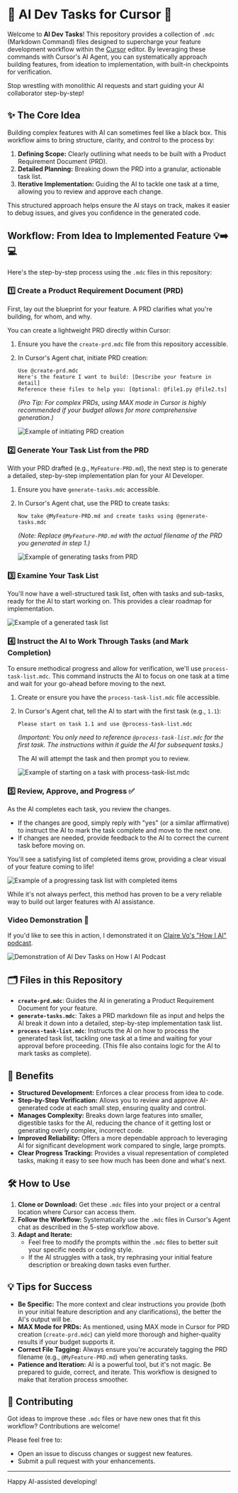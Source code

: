 # 🚀 AI Dev Tasks for Cursor 🤖

Welcome to **AI Dev Tasks**! This repository provides a collection of `.mdc` (Markdown Command) files designed to supercharge your feature development workflow within the [Cursor](https://cursor.sh/) editor. By leveraging these commands with Cursor's AI Agent, you can systematically approach building features, from ideation to implementation, with built-in checkpoints for verification.

Stop wrestling with monolithic AI requests and start guiding your AI collaborator step-by-step!

## ✨ The Core Idea

Building complex features with AI can sometimes feel like a black box. This workflow aims to bring structure, clarity, and control to the process by:

1. **Defining Scope:** Clearly outlining what needs to be built with a Product Requirement Document (PRD).
2. **Detailed Planning:** Breaking down the PRD into a granular, actionable task list.
3. **Iterative Implementation:** Guiding the AI to tackle one task at a time, allowing you to review and approve each change.

This structured approach helps ensure the AI stays on track, makes it easier to debug issues, and gives you confidence in the generated code.

## Workflow: From Idea to Implemented Feature 💡➡️💻

Here's the step-by-step process using the `.mdc` files in this repository:

### 1️⃣ Create a Product Requirement Document (PRD)

First, lay out the blueprint for your feature. A PRD clarifies what you're building, for whom, and why.

You can create a lightweight PRD directly within Cursor:

1. Ensure you have the `create-prd.mdc` file from this repository accessible.
2. In Cursor's Agent chat, initiate PRD creation:

   ```text
   Use @create-prd.mdc
   Here's the feature I want to build: [Describe your feature in detail]
   Reference these files to help you: [Optional: @file1.py @file2.ts]
   ```

   _(Pro Tip: For complex PRDs, using MAX mode in Cursor is highly recommended if your budget allows for more comprehensive generation.)_

   ![Example of initiating PRD creation](https://pbs.twimg.com/media/Go6DDlyX0AAS7JE?format=jpg&name=large)

### 2️⃣ Generate Your Task List from the PRD

With your PRD drafted (e.g., `MyFeature-PRD.md`), the next step is to generate a detailed, step-by-step implementation plan for your AI Developer.

1. Ensure you have `generate-tasks.mdc` accessible.
2. In Cursor's Agent chat, use the PRD to create tasks:

   ```text
   Now take @MyFeature-PRD.md and create tasks using @generate-tasks.mdc
   ```

   _(Note: Replace `@MyFeature-PRD.md` with the actual filename of the PRD you generated in step 1.)_

   ![Example of generating tasks from PRD](https://pbs.twimg.com/media/Go6FITbWkAA-RCT?format=jpg&name=medium)

### 3️⃣ Examine Your Task List

You'll now have a well-structured task list, often with tasks and sub-tasks, ready for the AI to start working on. This provides a clear roadmap for implementation.

![Example of a generated task list](https://pbs.twimg.com/media/Go6GNuOWsAEcSDm?format=jpg&name=medium)

### 4️⃣ Instruct the AI to Work Through Tasks (and Mark Completion)

To ensure methodical progress and allow for verification, we'll use `process-task-list.mdc`. This command instructs the AI to focus on one task at a time and wait for your go-ahead before moving to the next.

1. Create or ensure you have the `process-task-list.mdc` file accessible.
2. In Cursor's Agent chat, tell the AI to start with the first task (e.g., `1.1`):

   ```text
   Please start on task 1.1 and use @process-task-list.mdc
   ```

   *(Important: You only need to reference `@process-task-list.mdc` for the *first* task. The instructions within it guide the AI for subsequent tasks.)*

   The AI will attempt the task and then prompt you to review.

   ![Example of starting on a task with process-task-list.mdc](https://pbs.twimg.com/media/Go6I41KWcAAAlHc?format=jpg&name=medium)

### 5️⃣ Review, Approve, and Progress ✅

As the AI completes each task, you review the changes.

- If the changes are good, simply reply with "yes" (or a similar affirmative) to instruct the AI to mark the task complete and move to the next one.
- If changes are needed, provide feedback to the AI to correct the current task before moving on.

You'll see a satisfying list of completed items grow, providing a clear visual of your feature coming to life!

![Example of a progressing task list with completed items](https://pbs.twimg.com/media/Go6KrXZWkAA_UuX?format=jpg&name=medium)

While it's not always perfect, this method has proven to be a very reliable way to build out larger features with AI assistance.

### Video Demonstration 🎥

If you'd like to see this in action, I demonstrated it on [Claire Vo's "How I AI" podcast](https://www.youtube.com/watch?v=fD4ktSkNCw4).

![Demonstration of AI Dev Tasks on How I AI Podcast](https://img.youtube.com/vi/fD4ktSkNCw4/maxresdefault.jpg)

## 🗂️ Files in this Repository

- **`create-prd.mdc`**: Guides the AI in generating a Product Requirement Document for your feature.
- **`generate-tasks.mdc`**: Takes a PRD markdown file as input and helps the AI break it down into a detailed, step-by-step implementation task list.
- **`process-task-list.mdc`**: Instructs the AI on how to process the generated task list, tackling one task at a time and waiting for your approval before proceeding. (This file also contains logic for the AI to mark tasks as complete).

## 🌟 Benefits

- **Structured Development:** Enforces a clear process from idea to code.
- **Step-by-Step Verification:** Allows you to review and approve AI-generated code at each small step, ensuring quality and control.
- **Manages Complexity:** Breaks down large features into smaller, digestible tasks for the AI, reducing the chance of it getting lost or generating overly complex, incorrect code.
- **Improved Reliability:** Offers a more dependable approach to leveraging AI for significant development work compared to single, large prompts.
- **Clear Progress Tracking:** Provides a visual representation of completed tasks, making it easy to see how much has been done and what's next.

## 🛠️ How to Use

1. **Clone or Download:** Get these `.mdc` files into your project or a central location where Cursor can access them.
2. **Follow the Workflow:** Systematically use the `.mdc` files in Cursor's Agent chat as described in the 5-step workflow above.
3. **Adapt and Iterate:**
   - Feel free to modify the prompts within the `.mdc` files to better suit your specific needs or coding style.
   - If the AI struggles with a task, try rephrasing your initial feature description or breaking down tasks even further.

## 💡 Tips for Success

- **Be Specific:** The more context and clear instructions you provide (both in your initial feature description and any clarifications), the better the AI's output will be.
- **MAX Mode for PRDs:** As mentioned, using MAX mode in Cursor for PRD creation (`create-prd.mdc`) can yield more thorough and higher-quality results if your budget supports it.
- **Correct File Tagging:** Always ensure you're accurately tagging the PRD filename (e.g., `@MyFeature-PRD.md`) when generating tasks.
- **Patience and Iteration:** AI is a powerful tool, but it's not magic. Be prepared to guide, correct, and iterate. This workflow is designed to make that iteration process smoother.

## 🤝 Contributing

Got ideas to improve these `.mdc` files or have new ones that fit this workflow? Contributions are welcome!

Please feel free to:

- Open an issue to discuss changes or suggest new features.
- Submit a pull request with your enhancements.

---

Happy AI-assisted developing!
